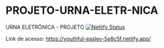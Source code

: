# PROJETO-URNA-ELETR-NICA
URNA ELETRÔNICA - PROJETO
[![Netlify Status](https://api.netlify.com/api/v1/badges/4be1fadd-fe0b-42a6-9e03-071f4a036e4b/deploy-status)](https://app.netlify.com/sites/youthful-easley-5e8c5f/deploys)


Link de acesso: https://youthful-easley-5e8c5f.netlify.app/
